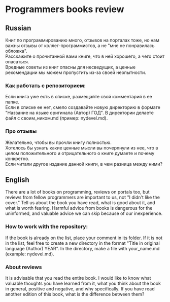 # Programmers books review

## Russian
Книг по программированию много, отзывов на порталах тоже, но нам важны отзывы от коллег-программистов, а не "мне не понравилась обложка".  
Расскажите о прочитанной вами книге, что в ней хорошего, а чего стоит опасаться.  
Вредные советы из книг опасны для несведущих, а ценные рекомендации мы можем пропустить из-за своей неопытности.  

### Как работать с репозиторием:  
Если книга уже есть в списке, размещайте свой комментарий в ее папке.  
Если в списке ее нет, смело создавайте новую директорию в формате "Название на языке оригинала (Автор) ГОД".
В директории делаете файл с своим_ником.md (пример: nydevel.md).

### Про отзывы
Желательно, чтобы вы прочли книгу полностью.    
Хотелось бы узнать какие ценные мысли вы почерпнули из нее, что в целом положительного и отрицательного о книге думаете и почему конкретно.  
Если читали другое издание данной книги, в чем разница между ними?  

## English
There are a lot of books on programming, reviews on portals too, but reviews from fellow programmers are important to us, not "I didn't like the cover."
Tell us about the book you have read, what is good about it, and what is worth fearing.
Harmful advice from books is dangerous for the uninformed, and valuable advice we can skip because of our inexperience.

### How to work with the repository:
If the book is already on the list, place your comment in its folder.
If it is not in the list, feel free to create a new directory in the format "Title in original language (Author) YEAR".
In the directory, make a file with your_name.md (example: nydevel.md).

### About reviews
It is advisable that you read the entire book.
I would like to know what valuable thoughts you have learned from it, what you think about the book in general, positive and negative, and why specifically.
If you have read another edition of this book, what is the difference between them?